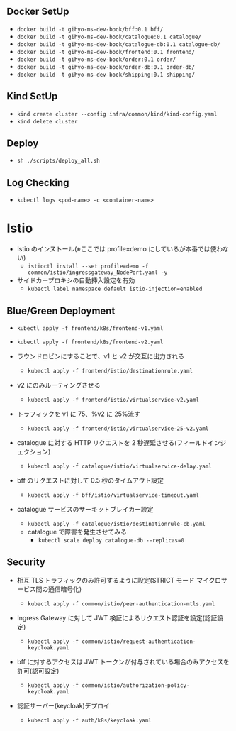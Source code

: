 ## Docker SetUp

- `docker build -t gihyo-ms-dev-book/bff:0.1 bff/`
- `docker build -t gihyo-ms-dev-book/catalogue:0.1 catalogue/`
- `docker build -t gihyo-ms-dev-book/catalogue-db:0.1 catalogue-db/`
- `docker build -t gihyo-ms-dev-book/frontend:0.1 frontend/`
- `docker build -t gihyo-ms-dev-book/order:0.1 order/`
- `docker build -t gihyo-ms-dev-book/order-db:0.1 order-db/`
- `docker build -t gihyo-ms-dev-book/shipping:0.1 shipping/`

## Kind SetUp

- `kind create cluster --config infra/common/kind/kind-config.yaml`
- `kind delete cluster`

## Deploy

- `sh ./scripts/deploy_all.sh`

## Log Checking

- `kubectl logs <pod-name> -c <container-name>`

# Istio

- Istio のインストール(※ここでは profile=demo にしているが本番では使わない)
  - `istioctl install --set profile=demo -f common/istio/ingressgateway_NodePort.yaml -y`
- サイドカープロキシの自動挿入設定を有効
  - `kubectl label namespace default istio-injection=enabled`

## Blue/Green Deployment

- `kubectl apply -f frontend/k8s/frontend-v1.yaml`
- `kubectl apply -f frontend/k8s/frontend-v2.yaml`

- ラウンドロビンにすることで、v1 と v2 が交互に出力される

  - `kubectl apply -f frontend/istio/destinationrule.yaml`

- v2 にのみルーティングさせる

  - `kubectl apply -f frontend/istio/virtualservice-v2.yaml`

- トラフィックを v1 に 75、%v2 に 25%流す

  - `kubectl apply -f frontend/istio/virtualservice-25-v2.yaml`

- catalogue に対する HTTP リクエストを 2 秒遅延させる(フィールドインジェクション)

  - `kubectl apply -f catalogue/istio/virtualservice-delay.yaml`

- bff のリクエストに対して 0.5 秒のタイムアウト設定

  - `kubectl apply -f bff/istio/virtualservice-timeout.yaml`

- catalogue サービスのサーキットブレイカー設定
  - `kubectl apply -f catalogue/istio/destinationrule-cb.yaml`
  - catalogue で障害を発生させてみる
    - `kubectl scale deploy catalogue-db --replicas=0`

## Security

- 相互 TLS トラフィックのみ許可するように設定(STRICT モード マイクロサービス間の通信暗号化)

  - `kubectl apply -f common/istio/peer-authentication-mtls.yaml`

- Ingress Gateway に対して JWT 検証によるリクエスト認証を設定(認証設定)

  - `kubectl apply -f common/istio/request-authentication-keycloak.yaml`

- bff に対するアクセスは JWT トークンが付与されている場合のみアクセスを許可(認可設定)

  - `kubectl apply -f common/istio/authorization-policy-keycloak.yaml`

- 認証サーバー(keycloak)デプロイ
  - `kubectl apply -f auth/k8s/keycloak.yaml`
